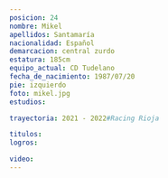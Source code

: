 ```yaml
---
posicion: 24
nombre: Mikel
apellidos: Santamaría
nacionalidad: Español
demarcacion: central zurdo
estatura: 185cm
equipo_actual: CD Tudelano
fecha_de_nacimiento: 1987/07/20
pie: izquierdo
foto: mikel.jpg 
estudios:

trayectoria: 2021 - 2022#Racing Rioja

titulos:
logros:

video:
---
```

